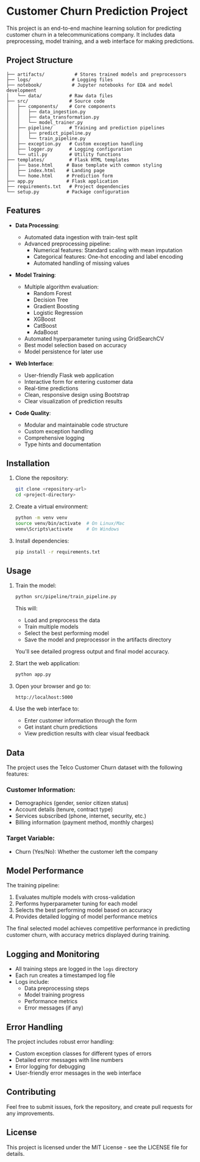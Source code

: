 # Customer Churn Prediction Project

This project is an end-to-end machine learning solution for predicting customer churn in a telecommunications company. It includes data preprocessing, model training, and a web interface for making predictions.

## Project Structure

```
├── artifacts/           # Stores trained models and preprocessors
├── logs/               # Logging files
├── notebook/           # Jupyter notebooks for EDA and model development
│   └── data/          # Raw data files
├── src/               # Source code
│   ├── components/    # Core components
│   │   ├── data_ingestion.py
│   │   ├── data_transformation.py
│   │   └── model_trainer.py
│   ├── pipeline/      # Training and prediction pipelines
│   │   ├── predict_pipeline.py
│   │   └── train_pipeline.py
│   ├── exception.py   # Custom exception handling
│   ├── logger.py      # Logging configuration
│   └── util.py        # Utility functions
├── templates/         # Flask HTML templates
│   ├── base.html     # Base template with common styling
│   ├── index.html    # Landing page
│   └── home.html     # Prediction form
├── app.py            # Flask application
├── requirements.txt   # Project dependencies
└── setup.py          # Package configuration
```

## Features

- **Data Processing**:
  - Automated data ingestion with train-test split
  - Advanced preprocessing pipeline:
    - Numerical features: Standard scaling with mean imputation
    - Categorical features: One-hot encoding and label encoding
    - Automated handling of missing values
  
- **Model Training**:
  - Multiple algorithm evaluation:
    - Random Forest
    - Decision Tree
    - Gradient Boosting
    - Logistic Regression
    - XGBoost
    - CatBoost
    - AdaBoost
  - Automated hyperparameter tuning using GridSearchCV
  - Best model selection based on accuracy
  - Model persistence for later use

- **Web Interface**:
  - User-friendly Flask web application
  - Interactive form for entering customer data
  - Real-time predictions
  - Clean, responsive design using Bootstrap
  - Clear visualization of prediction results

- **Code Quality**:
  - Modular and maintainable code structure
  - Custom exception handling
  - Comprehensive logging
  - Type hints and documentation

## Installation

1. Clone the repository:
   ```bash
   git clone <repository-url>
   cd <project-directory>
   ```

2. Create a virtual environment:
   ```bash
   python -m venv venv
   source venv/bin/activate  # On Linux/Mac
   venv\Scripts\activate     # On Windows
   ```

3. Install dependencies:
   ```bash
   pip install -r requirements.txt
   ```

## Usage

1. Train the model:
   ```bash
   python src/pipeline/train_pipeline.py
   ```
   This will:
   - Load and preprocess the data
   - Train multiple models
   - Select the best performing model
   - Save the model and preprocessor in the artifacts directory
   
   You'll see detailed progress output and final model accuracy.

2. Start the web application:
   ```bash
   python app.py
   ```
   
3. Open your browser and go to:
   ```
   http://localhost:5000
   ```

4. Use the web interface to:
   - Enter customer information through the form
   - Get instant churn predictions
   - View prediction results with clear visual feedback

## Data

The project uses the Telco Customer Churn dataset with the following features:

### Customer Information:
- Demographics (gender, senior citizen status)
- Account details (tenure, contract type)
- Services subscribed (phone, internet, security, etc.)
- Billing information (payment method, monthly charges)

### Target Variable:
- Churn (Yes/No): Whether the customer left the company

## Model Performance

The training pipeline:
1. Evaluates multiple models with cross-validation
2. Performs hyperparameter tuning for each model
3. Selects the best performing model based on accuracy
4. Provides detailed logging of model performance metrics

The final selected model achieves competitive performance in predicting customer churn, with accuracy metrics displayed during training.

## Logging and Monitoring

- All training steps are logged in the `logs` directory
- Each run creates a timestamped log file
- Logs include:
  - Data preprocessing steps
  - Model training progress
  - Performance metrics
  - Error messages (if any)

## Error Handling

The project includes robust error handling:
- Custom exception classes for different types of errors
- Detailed error messages with line numbers
- Error logging for debugging
- User-friendly error messages in the web interface

## Contributing

Feel free to submit issues, fork the repository, and create pull requests for any improvements.

## License

This project is licensed under the MIT License - see the LICENSE file for details.